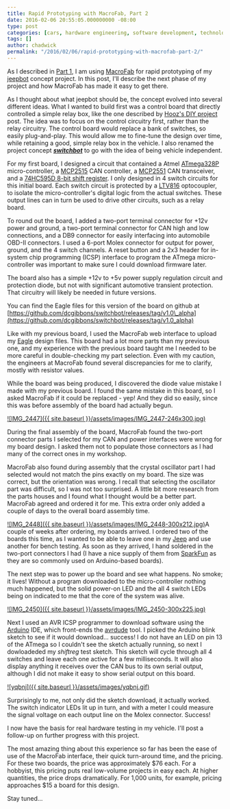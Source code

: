 ```yaml
---
title: Rapid Prototyping with MacroFab, Part 2
date: 2016-02-06 20:55:05.000000000 -08:00
type: post
categories: [cars, hardware engineering, software development, technology]
tags: []
author: chadwick
permalink: "/2016/02/06/rapid-prototyping-with-macrofab-part-2/"
---
```

As I described in [Part
1](http://chadgibbons.com/2016/02/06/rapid-prototyping-with-macrofab-part-1/),
I am using [MacroFab](http://www.macrofab.com/) for rapid prototyping of
my [jeepbot](http://chadgibbons.com/2014/01/09/jeep-bot-proof-of-concept-1/)
concept project. In this post, I'll describe the next phase of my project and
how MacroFab has made it easy to get there.

As I thought about what jeepbot should be, the concept evolved into several
different ideas. What I wanted to build first was a control board that
directly controlled a simple relay box, like the one described by [Hooz's DIY
project](http://www.wranglerforum.com/f202/hoozs-diy-spod-ish-project-1109890.html)
post. The idea was to focus on the control circuitry first, rather than the
relay circuitry. The control board would replace a bank of switches, so easily
plug-and-play. This would allow me to fine-tune the design over time, while
retaining a good, simple relay box in the vehicle. I also renamed the project
concept **_[switchbot](https://github.com/dcgibbons/switchbot)_** to go with
the idea of being vehicle independent.

For my first board, I designed a circuit that contained a Atmel
[ATmega328P](http://www.atmel.com/devices/atmega328p.aspx) micro-controller, a
[MCP2515](http://www.microchip.com/wwwproducts/devices.aspx?dDocName=en010406)
CAN controller, a
[MCP2551](http://www.microchip.com/wwwproducts/Devices.aspx?dDocName=en010405)
CAN transceiver, and a [74HC595D 8-bit shift
register](http://www.ti.com/lit/ds/symlink/sn74hc595.pdf). I only designed in
4 switch circuits for this initial board. Each switch circuit is protected by
a [LTV816](https://www.sparkfun.com/datasheets/Components/LTV-8x6.pdf)
optocoupler, to isolate the micro-controller's digital logic from the actual
switches. These output lines can in turn be used to drive other circuits, such
as a relay board.

To round out the board, I added a two-port terminal connector for +12v power
and ground, a two-port terminal connector for CAN high and low connections,
and a DB9 connector for easily interfacing into automobile OBD-II connectors.
I used a 6-port Molex connector for output for power, ground, and the 4 switch
channels. A reset button and a 2x3 header for in-system chip programming
(ICSP) interface to program the ATmega micro-controller was important to
make sure I could download firmware later.

The board also has a simple +12v to +5v power supply regulation circuit and
protection diode, but not with significant automotive transient protection.
That circuitry will likely be needed in future versions.

You can find the Eagle files for this version of the board on github
at [https://github.com/dcgibbons/switchbot/releases/tag/v1.0\_alpha](https://github.com/dcgibbons/switchbot/releases/tag/v1.0_alpha)

Like with my previous board, I used the MacroFab web interface to upload my
[Eagle](http://www.cadsoftusa.com) design files. This board had a lot more
parts than my previous one, and my experience with the previous board taught
me I needed to be more careful in double-checking my part selection. Even with
my caution, the engineers at MacroFab found several discrepancies for me
to clarify, mostly with resistor values.

While the board was being produced, I discovered the diode value mistake I
made with my previous board. I found the same mistake in this board, so I
asked MacroFab if it could be replaced - yep! And they did so easily, since
this was before assembly of the board had actually begun.

[![IMG_2447]({{ site.baseurl
}}/assets/images/IMG_2447-246x300.jpg)](http://chadgibbons.com/wp-content/uploads/2016/02/IMG_2447.jpg)

During the final assembly of the board, MacroFab found the two-port connector
parts I selected for my CAN and power interfaces were wrong for my board
design. I asked them not to populate those connectors as I had many of the
correct ones in my workshop.

MacroFab also found during assembly that the crystal oscillator part I had
selected would not match the pins exactly on my board. The size was
correct, but the orientation was wrong. I recall that selecting the oscillator
part was difficult, so I was not too surprised. A little bit more research
from the parts houses and I found what I thought would be a better part.
MacroFab agreed and ordered it for me. This extra order only added a couple of
days to the overall board assembly time.

[![IMG_2448]({{ site.baseurl
}}/assets/images/IMG_2448-300x212.jpg)](http://chadgibbons.com/wp-content/uploads/2016/02/IMG_2448.jpg)A
couple of weeks after ordering, my boards arrived. I ordered two of the boards
this time, as I wanted to be able to leave one in my
[Jeep](http://www.jeep.com/) and use another for bench testing. As soon as
they arrived, I hand soldered in the two-port connectors I had (I have a nice
supply of them from [SparkFun](https://www.sparkfun.com/products/8432) as
they are so commonly used on Arduino-based boards).

The next step was to power up the board and see what happens. No smoke; it
lives! Without a program downloaded to the micro-controller nothing much
happened, but the solid power-on LED and the all 4 switch LEDs being on
indicated to me that the core of the system was alive.

[![IMG_2450]({{ site.baseurl
}}/assets/images/IMG_2450-300x225.jpg)](http://chadgibbons.com/wp-content/uploads/2016/02/IMG_2450.jpg)

Next I used an AVR ICSP programmer to download software using the
[Arduino](https://www.arduino.cc) IDE, which front-ends the
[avrdude](http://www.nongnu.org/avrdude/) tool. I picked the Arduino
blink sketch to see if it would download... success! I do not have an LED on
pin 13 of the ATmega so I couldn't see the sketch actually running, so next I
dowloadeded my _shiftreg_ test sketch. This sketch will cycle through all 4
switches and leave each one active for a few milliseconds. It will also
display anything it receives over the CAN bus to its own serial output,
although I did not make it easy to show serial output on this board.

[![yqbnj]({{ site.baseurl
}}/assets/images/yqbnj.gif)](http://chadgibbons.com/wp-content/uploads/2016/02/yqbnj.gif)

Surprisingly to me, not only did the sketch download, it actually worked. The
switch indicator LEDs lit up in turn, and with a meter I could measure the
signal voltage on each output line on the Molex connector. Success!

I now have the basis for real hardware testing in my vehicle. I'll post a
follow-up on further progress with this project.

The most amazing thing about this experience so far has been the ease of use
of the MacroFab interface, their quick turn-around time, and the pricing. For
these two boards, the price was approximately $76 each. For a hobbyist, this
pricing puts real low-volume projects in easy each. At higher quantities, the
price drops dramatically. For 1,000 units, for example, pricing approaches $15
a board for this design.

Stay tuned...

